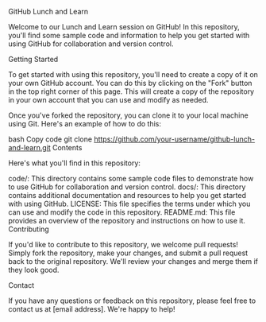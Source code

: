 GitHub Lunch and Learn

Welcome to our Lunch and Learn session on GitHub! In this repository, you'll find some sample code and information to help you get started with using GitHub for collaboration and version control.

Getting Started

To get started with using this repository, you'll need to create a copy of it on your own GitHub account. You can do this by clicking on the "Fork" button in the top right corner of this page. This will create a copy of the repository in your own account that you can use and modify as needed.

Once you've forked the repository, you can clone it to your local machine using Git. Here's an example of how to do this:

bash
Copy code
git clone https://github.com/your-username/github-lunch-and-learn.git
Contents

Here's what you'll find in this repository:

code/: This directory contains some sample code files to demonstrate how to use GitHub for collaboration and version control.
docs/: This directory contains additional documentation and resources to help you get started with using GitHub.
LICENSE: This file specifies the terms under which you can use and modify the code in this repository.
README.md: This file provides an overview of the repository and instructions on how to use it.
Contributing

If you'd like to contribute to this repository, we welcome pull requests! Simply fork the repository, make your changes, and submit a pull request back to the original repository. We'll review your changes and merge them if they look good.

Contact

If you have any questions or feedback on this repository, please feel free to contact us at [email address]. We're happy to help!
